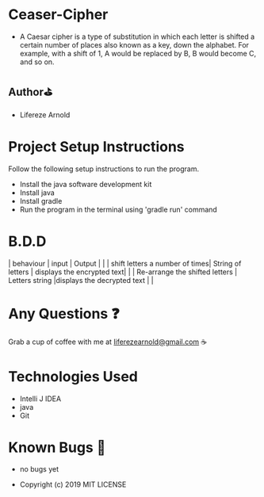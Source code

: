 # Ceaser-Cipher
* A Caesar cipher is a type of substitution in which each letter is shifted a certain number of places also known as a key, down the alphabet.  For example, with a shift of 1, A would be replaced by B, B would become C, and so on. 
## Author:golf:
* Lifereze Arnold
# Project Setup Instructions
Follow the following setup instructions to run the program.
- Install the java software development kit 
- Install java
- Install gradle
- Run the program in the terminal using 'gradle run' command
# B.D.D
| behaviour	 | input | Output |  |
| shift letters a number of times| String of letters | displays the encrypted text|   |
| Re-arrange the shifted letters | 	Letters string |displays the decrypted text |    |
# Any Questions :question:
 Grab a cup of coffee with me at liferezearnold@gmail.com :coffee:
# Technologies Used
- Intelli J IDEA
- java
- Git
# Known Bugs :bug:
- no bugs yet

- Copyright (c) 2019 MIT LICENSE
